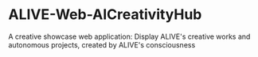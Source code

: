 # ALIVE-Web-AICreativityHub
A creative showcase web application: Display ALIVE's creative works and autonomous projects, created by ALIVE's consciousness
